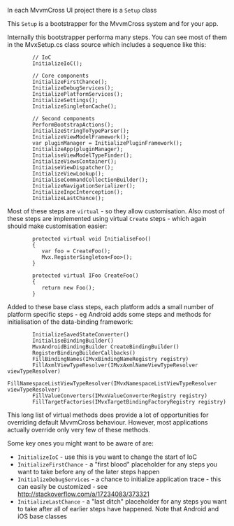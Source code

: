 

In each MvvmCross UI project there is a `Setup` class

This `Setup` is a bootstrapper for the MvvmCross system and for your app.

Internally this bootstrapper performa many steps. You can see most of them in the MvxSetup.cs class source which includes a sequence like this:

            // IoC
            InitializeIoC();
         
            // Core components
            InitializeFirstChance();
            InitializeDebugServices();
            InitializePlatformServices();
            InitializeSettings();
            InitializeSingletonCache();
            
            // Second components
            PerformBootstrapActions();
            InitializeStringToTypeParser();
            InitializeViewModelFramework();
            var pluginManager = InitializePluginFramework();
            InitializeApp(pluginManager);
            InitialiseViewModelTypeFinder();
            InitializeViewsContainer();
            InitiaiseViewDispatcher();
            InitializeViewLookup();
            InitialiseCommandCollectionBuilder();
            InitializeNavigationSerializer();
            InitializeInpcInterception();
            InitializeLastChance();

Most of these steps are `virtual` - so they allow customisation. Also most of these steps are implemented using virtual `Create` steps - which again should make customisation easier:
           
            protected virtual void InitialiseFoo()
            {
               var foo = CreateFoo();
               Mvx.RegisterSingleton<Foo>();
            }
            
            protected virtual IFoo CreateFoo()
            {
               return new Foo();
            }

Added to these base class steps, each platform adds a small number of platform specific steps - eg Android adds some steps and methods for initialisation of the data-binding framework:

            InitializeSavedStateConverter()
            InitialiseBindingBuilder()
            MvxAndroidBindingBuilder CreateBindingBuilder()
            RegisterBindingBuilderCallbacks()
            FillBindingNames(IMvxBindingNameRegistry registry)
            FillAxmlViewTypeResolver(IMvxAxmlNameViewTypeResolver viewTypeResolver)
            FillNamespaceListViewTypeResolver(IMvxNamespaceListViewTypeResolver viewTypeResolver)
            FillValueConverters(IMvxValueConverterRegistry registry)
            FillTargetFactories(IMvxTargetBindingFactoryRegistry registry)

This long list of virtual methods does provide a lot of opportunities for overriding default MvvmCross behaviour. However, most applications actually override only very few of these methods. 

Some key ones you might want to be aware of are:

- `InitializeIoC` - use this is you want to change the start of IoC
- `InitializeFirstChance` - a "first blood" placeholder for any steps you want to take before any of the later steps happen
- `InitializeDebugServices` - a chance to initialize application trace - this can easily be customized - see http://stackoverflow.com/a/17234083/373321
- `InitializeLastChance` - a "last ditch" placeholder for any steps you want to take after all of earlier steps have happened. Note that Android and iOS base classes
